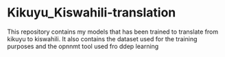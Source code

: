 # Kikuyu_Kiswahili-translation
This repository contains my models that has been trained to translate from kikuyu to kiswahili. It also contains the dataset used for the training purposes and the opnnmt tool used fro ddep learning
